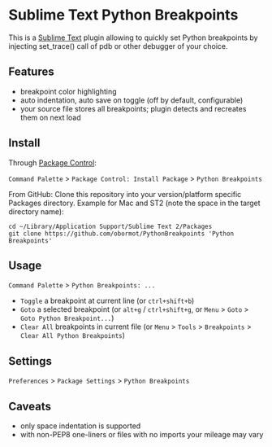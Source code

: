 Sublime Text Python Breakpoints
===============================

This is a [Sublime Text](http://www.sublimetext.com) plugin allowing to quickly set Python breakpoints by injecting set_trace() call of pdb or other debugger of your choice.

## Features

* breakpoint color highlighting
* auto indentation, auto save on toggle (off by default, configurable)
* your source file stores all breakpoints; plugin detects and recreates them on next load

## Install

Through [Package Control](https://sublime.wbond.net/packages/Package%20Control):

`Command Palette` > `Package Control: Install Package` > `Python Breakpoints`

From GitHub: Clone this repository into your version/platform specific Packages directory. Example for Mac and ST2 (note the space in the target directory name):

    cd ~/Library/Application Support/Sublime Text 2/Packages
    git clone https://github.com/obormot/PythonBreakpoints 'Python Breakpoints'

## Usage

`Command Palette` > `Python Breakpoints: ...`

* `Toggle` a breakpoint at current line (or `ctrl+shift+b`)
* `Goto` a selected breakpoint (or `alt+g` / `ctrl+shift+g`, or `Menu` > `Goto` > `Goto Python Breakpoint...`)
* `Clear All` breakpoints in current file (or `Menu` > `Tools` > `Breakpoints` > `Clear All Python Breakpoints`)

## Settings

`Preferences` > `Package Settings` > `Python Breakpoints`

## Caveats

* only space indentation is supported
* with non-PEP8 one-liners or files with no imports your mileage may vary

